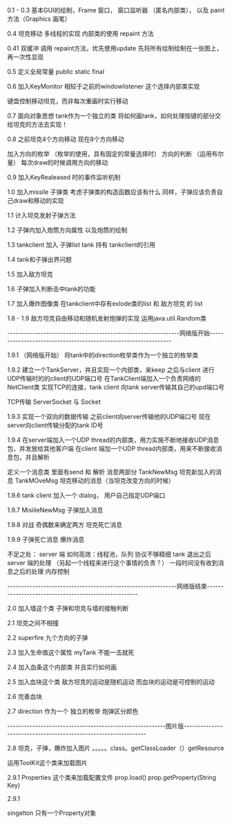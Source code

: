 0.1 - 0.3
基本GUI的绘制，Frame 窗口， 窗口监听器 （匿名内部类）， 以及 paint 方法（Graphics 画笔）

0.4
坦克移动
多线程的实现
内部类的使用
repaint 方法

0.41
双缓冲
调用 repaint方法，优先使用update
先将所有绘制绘制在一张图上，再一次性显现

0.5
定义全局常量
public static final

0.6
加入KeyMonitor
相较于之前的windowlistener
这个选择内部类实现

键盘控制移动坦克，而非每次重画时实行移动

0.7
面向对象思想
tank作为一个独立的类
将如何画tank，如何处理按键的部分交给坦克的方法去实现！

0.8
之前坦克4个方向移动
现在8个方向移动

加入方向的枚举  （枚举的使用，具有固定的常量选择时）
方向的判断 （运用布尔量）
每次draw的时候调用方向的移动

0.9
加入KeyRealeased 时的事件监听机制

1.0
加入missile 子弹类
考虑子弹类的构造函数应该有什么
同样，子弹应该负责自己draw和移动的实现

1.1
计入坦克发射子弹方法

1.2
子弹内加入炮筒方向属性
以及炮筒的绘制

1.3
tankclient 加入 子弹list
tank 持有 tankclient的引用

1.4
tank和子弹出界问题

1.5
加入敌方坦克

1.6
子弹加入判断击中tank的功能

1.7 
加入爆炸图像类
在tankclient中存有exlode类的list 和 敌方坦克 的 list

1.8 - 1.9
敌方坦克自由移动和随机发射炮弹的实现
运用java.util.Random类

--------------------------------------------------------------网络版开始----------------------------------------------------------------

1.9.1 （网络版开始）
将tank中的direction枚举类作为一个独立的枚举类

1.9.2
建立一个TankServer，并且实现一个内部类，来keep 之后与client 进行UDP传输时的的client的UDP端口号
在TankClient端加入一个负责网络的NetClient类
实现TCP的连接，tank client 向tank server传输其自己的upd端口号

TCP传输
ServerSocket 与 Socket 

1.9.3
实现一个双向的数据传输
之前client向server传输他的UDP端口号
现在server向client传输分配的tank ID号

1.9.4
在server端加入一个UDP thread的内部类，用力实施不断地接收UDP消息包，并发放给其他客户端
在client 端加一个UDP thread内部类，用来不断接收消息包，并且解析

定义一个消息类
里面有send 和 解析 消息两部分
TankNewMsg 坦克新加入的消息
TankMOveMsg 坦克移动的消息（当坦克改变方向的时候）

1.9.6
tank client 加入一个 dialog， 用户自己指定UDP端口

1.9.7
MisiileNewMsg 子弹加入消息

1.9.8
对战
奇偶数来确定两方
坦克死亡消息

1.9.9
子弹死亡消息
爆炸消息


不足之处：
server 端 如何高效：线程池，队列
协议不够精细
tank 退出之后 server 端的处理 （另起一个线程来进行这个事情的负责？）
一段时间没有收到消息之后的处理
内存控制




-------------------------------------------------------------网络版结束-----------------------------------------------------

2.0
加入墙这个类
子弹和坦克与墙的接触判断

2.1
坦克之间不相撞

2.2
superfire
九个方向的子弹

2.3
加入生命值这个属性
myTank 不能一击就死

2.4
加入血条这个内部类
并且实行如何画

2.5
加入血块这个类
敌方坦克的运动是随机运动
而血块的运动是可控制的运动

2.6
完善血块

2.7
direction 作为一个 独立的枚举
炮弹区分颜色


---------------------------------------------------------图片版----------------------------------------------------------------

2.8
坦克，子弹，爆炸加入图片
。。。。。class。getClassLoader（）getResource

运用ToolKit这个类来加载图片


2.9.1
Properties 这个类来加载配置文件
prop.load()
prop.getProperty(String Key)

2.9.1

singelton
只有一个Property对象









